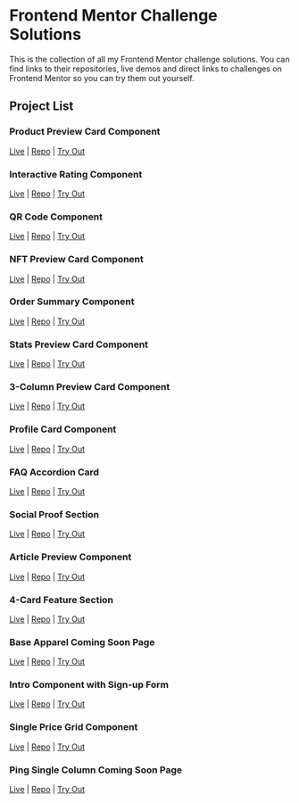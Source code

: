 # Frontend Mentor Challenge Solutions

This is the collection of all my Frontend Mentor challenge solutions. You can find links to their repositories, live demos and direct links to challenges on Frontend Mentor so you can try them out yourself.

## Project List

### Product Preview Card Component

<a href="https://product-preview-card-component-frontendmentor-one.vercel.app/">Live</a> | <a href="https://github.com/Parth-1602/product-preview-card-component-frontendmentor">Repo</a> | <a href="https://www.frontendmentor.io/challenges/product-preview-card-component-GO7UmttRfa">Try Out</a>

### Interactive Rating Component

<a href="https://interactive-rating-component-frontendmentor-hazel.vercel.app/">Live</a> | <a href="https://github.com/Parth-1602/interactive-rating-component-frontendmentor">Repo</a> | <a href="https://www.frontendmentor.io/challenges/interactive-rating-component-koxpeBUmI">Try Out</a>

### QR Code Component

<a href="https://qr-code-component-frontendmentor-one.vercel.app/">Live</a> | <a href="https://github.com/Parth-1602/qr-code-component-frontendmentor/">Repo</a> | <a href="https://www.frontendmentor.io/challenges/qr-code-component-iux_sIO_H">Try Out</a>

### NFT Preview Card Component

<a href="https://nft-preview-card-component-frontendmentor-lime.vercel.app/">Live</a> | <a href="https://github.com/Parth-1602/nft-preview-card-component-frontendmentor/">Repo</a> | <a href="https://www.frontendmentor.io/challenges/nft-preview-card-component-SbdUL_w0U">Try Out</a>

### Order Summary Component

<a href="https://order-summary-component-frontendmentor-jade.vercel.app/">Live</a> | <a href="https://github.com/Parth-1602/order-summary-component-frontendmentor">Repo</a> | <a href="https://www.frontendmentor.io/challenges/order-summary-component-QlPmajDUj">Try Out</a>

### Stats Preview Card Component

<a href="https://stats-preview-card-component-frontendmentor.vercel.app/">Live</a> | <a href="https://github.com/Parth-1602/stats-preview-card-component-frontendmentor">Repo</a> | <a href="https://www.frontendmentor.io/challenges/stats-preview-card-component-8JqbgoU62">Try Out</a>

### 3-Column Preview Card Component

<a href="https://3-column-preview-card-component-frontendmentor-six.vercel.app/">Live</a> | <a href="https://github.com/Parth-1602/3-column-preview-card-component-frontendmentor">Repo</a> | <a href="https://www.frontendmentor.io/challenges/3column-preview-card-component-pH92eAR2-">Try Out</a>

### Profile Card Component

<a href="https://profile-card-component-frontendmentor-mocha.vercel.app/">Live</a> | <a href="https://github.com/Parth-1602/profile-card-component-frontendmentor">Repo</a> | <a href="https://www.frontendmentor.io/challenges/profile-card-component-cfArpWshJ">Try Out</a>

### FAQ Accordion Card

<a href="https://faq-accordion-card-frontendmentor-one.vercel.app/">Live</a> | <a href="https://github.com/Parth-1602/faq-accordion-card-frontendmentor">Repo</a> | <a href="https://www.frontendmentor.io/challenges/faq-accordion-card-XlyjD0Oam">Try Out</a>

### Social Proof Section

<a href="https://social-proof-section-frontendmentor-xi.vercel.app/">Live</a> | <a href="https://github.com/Parth-1602/social-proof-section-frontendmentor">Repo</a> | <a href="https://www.frontendmentor.io/challenges/social-proof-section-6e0qTv_bA">Try Out</a>

### Article Preview Component

<a href="https://article-preview-component-frontendmentor-hazel.vercel.app/">Live</a> | <a href="https://github.com/Parth-1602/article-preview-component-frontendmentor">Repo</a> | <a href="https://www.frontendmentor.io/challenges/article-preview-component-dYBN_pYFT">Try Out</a>

### 4-Card Feature Section

<a href="https://4-card-feature-section-frontendmentor.vercel.app/">Live</a> | <a href="https://github.com/Parth-1602/4-card-feature-section-frontendmentor">Repo</a> | <a href="https://www.frontendmentor.io/challenges/four-card-feature-section-weK1eFYK">Try Out</a>

### Base Apparel Coming Soon Page

<a href="https://base-apparel-coming-soon-page-frontendmentor.vercel.app/">Live</a> | <a href="https://github.com/Parth-1602/base-apparel-coming-soon-page-frontendmentor">Repo</a> | <a href="https://www.frontendmentor.io/challenges/base-apparel-coming-soon-page-5d46b47f8db8a7063f9331a0">Try Out</a>

### Intro Component with Sign-up Form

<a href="https://intro-component-with-sign-up-form-frontendmentor.vercel.app/">Live</a> | <a href="https://github.com/Parth-1602/intro-component-with-sign-up-form-frontendmentor">Repo</a> | <a href="https://www.frontendmentor.io/challenges/intro-component-with-signup-form-5cf91bd49edda32581d28fd1">Try Out</a>

### Single Price Grid Component

<a href="https://single-price-grid-component-frontendmentor-phi.vercel.app/">Live</a> | <a href="https://github.com/Parth-1602/single-price-grid-component-frontendmentor">Repo</a> | <a href="https://www.frontendmentor.io/challenges/single-price-grid-component-5ce41129d0ff452fec5abbbc">Try Out</a>

### Ping Single Column Coming Soon Page

<a href="https://ping-single-column-coming-soon-page-frontendmentor.vercel.app/">Live</a> | <a href="https://github.com/Parth-1602/ping-single-column-coming-soon-page-frontendmentor">Repo</a> | <a href="https://www.frontendmentor.io/challenges/ping-single-column-coming-soon-page-5cadd051fec04111f7b848da">Try Out</a>
